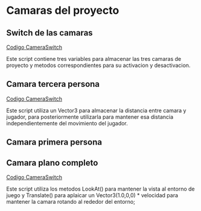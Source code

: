 # Camaras del proyecto

## Switch de las camaras 

[Codigo CameraSwitch](Assets/Scripts/CameraSwitch.cs)

Este script contiene tres variables para almacenar las tres camaras de proyecto y metodos correspondientes para su activacion y desactivacion.

## Camara tercera persona

[Codigo CameraSwitch](Assets/Scripts/CameraController.cs)

Este script utiliza un Vector3 para almacenar la distancia entre camara y jugador, para posteriormente utilizarla para mantener esa distancia independientemente del movimiento del jugador.

## Camara primera persona



## Camara plano completo

[Codigo CameraSwitch](Assets/Scripts/Camera_World.cs)

Este script utiliza los metodos LookAt() para mantener la vista al entorno de juego y Translate() para aplaicar un Vector3(1.0,0,0) * velocidad para mantener la camara rotando al rededor del entorno;
